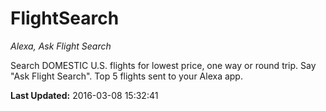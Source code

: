# FlightSearch
*Alexa, Ask Flight Search*

Search DOMESTIC U.S. flights for lowest price, one way or round trip. Say "Ask Flight Search". Top 5 flights sent to your Alexa app.

**Last Updated:** 2016-03-08 15:32:41